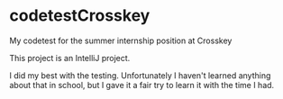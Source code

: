 # codetestCrosskey
My codetest for the summer internship position at Crosskey

This project is an IntelliJ project.

I did my best with the testing.
Unfortunately I haven't learned anything about that in school, but I gave it a fair try to learn it with the time I had.
